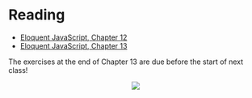 # Reading
- [Eloquent JavaScript, Chapter 12](http://eloquentjavascript.net/12_browser.html)
- [Eloquent JavaScript, Chapter 13](http://eloquentjavascript.net/13_dom.html)

The exercises at the end of Chapter 13 are due before the start of next class!


<p style="text-align: center">
  <img src="img/cat.png" style="position: relative">
</p>
	
<script>
  var cat = document.querySelector("img");
  var angle = 0, lastTime = null;
  function animate(time) {
    if (lastTime != null)
      angle += (time - lastTime) * 0.001;
    lastTime = time;
    cat.style.top = (Math.sin(angle) * 20) + "px";
    cat.style.left = (Math.cos(angle) * 200) + "px";
    requestAnimationFrame(animate);
  }
  requestAnimationFrame(animate);
</script>